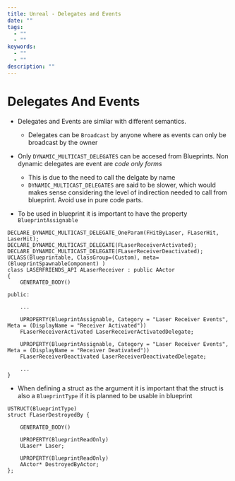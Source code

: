 ```yaml
---
title: Unreal - Delegates and Events
date: ""
tags:
  - ""
  - ""
keywords:
  - ""
  - ""
description: ""
---
```


# Delegates And Events

* Delegates and Events are simliar with different semantics.
  
  * Delegates can be `Broadcast` by anyone where as events can only be broadcast by the owner
* Only `DYNAMIC_MULTICAST_DELEGATES` can be accesed from Blueprints. Non dynamic delegates are event are *code only forms*
  
  * This is due to the need to call the delgate by name
  * `DYNAMIC_MULTICAST_DELEGATES` are said to be slower, which would makes sense considering the level of indirection needed to call from blueprint. Avoid use in pure code parts.
* To be used in blueprint it is important to have the property `BlueprintAssignable`

````
DECLARE_DYNAMIC_MULTICAST_DELEGATE_OneParam(FHitByLaser, FLaserHit, LaserHit);
DECLARE_DYNAMIC_MULTICAST_DELEGATE(FLaserReceiverActivated);
DECLARE_DYNAMIC_MULTICAST_DELEGATE(FLaserReceiverDeactivated);
UCLASS(Blueprintable, ClassGroup=(Custom), meta=(BlueprintSpawnableComponent) )
class LASERFRIENDS_API ALaserReceiver : public AActor
{
    GENERATED_BODY()

public:	

    ... 

    UPROPERTY(BlueprintAssignable, Category = "Laser Receiver Events", Meta = (DisplayName = "Receiver Activated"))
    FLaserReceiverActivated LaserReceiverActivatedDelegate;

    UPROPERTY(BlueprintAssignable, Category = "Laser Receiver Events", Meta = (DisplayName = "Receiver Deativated"))
    FLaserReceiverDeactivated LaserReceiverDeactivatedDelegate;

    ...
}
````

* When defining a struct as the argument it is important that the struct is also a `BlueprintType` if it is planned to be usable in blueprint

````
USTRUCT(BlueprintType)
struct FLaserDestroyedBy {

    GENERATED_BODY()

    UPROPERTY(BlueprintReadOnly)
    ULaser* Laser;

    UPROPERTY(BlueprintReadOnly)
    AActor* DestroyedByActor;
};
````
